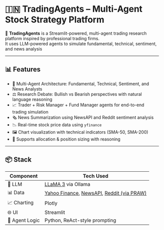 # 🇮🇳 TradingAgents – Multi-Agent Stock Strategy Platform

🚀 **TradingAgents** is a Streamlit-powered, multi-agent trading research platform inspired by professional trading firms.  
It uses LLM-powered agents to simulate fundamental, technical, sentiment, and news analysis

---

## 📊 Features

- 🧠 Multi-Agent Architecture: Fundamental, Technical, Sentiment, and News Analysts
- ⚖️ Research Debate: Bullish vs Bearish perspectives with natural language reasoning
- 📈 Trader + Risk Manager + Fund Manager agents for end-to-end trading simulation
- 🗞️ News Summarization using NewsAPI and Reddit sentiment analysis
- 📉 Real-time stock price data using `yfinance`
- 🖼️ Chart visualization with technical indicators (SMA-50, SMA-200)
- 🏦 Supports allocation & position sizing with reasoning

---

## 📦 Stack

| Component | Tech Used |
|----------|-----------|
| 💬 LLM | [LLaMA 3](https://ollama.com/library/llama3) via Ollama |
| 📊 Data | [Yahoo Finance](https://www.yfinance.com/), [NewsAPI](https://newsapi.org/), [Reddit (via PRAW)](https://praw.readthedocs.io/) |
| 📈 Charting | Plotly |
| 🌐 UI | Streamlit |
| 🧠 Agent Logic | Python, ReAct-style prompting |